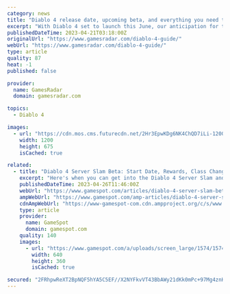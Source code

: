 ```yaml
---
category: news
title: "Diablo 4 release date, upcoming beta, and everything you need to know"
excerpt: "With Diablo 4 set to launch this June, our anticipation for the upcoming action-RPG is starting to spiral out of control. A successful open beta has only heightened our hype, with all signs ..."
publishedDateTime: 2023-04-21T03:18:00Z
originalUrl: "https://www.gamesradar.com/diablo-4-guide/"
webUrl: "https://www.gamesradar.com/diablo-4-guide/"
type: article
quality: 87
heat: -1
published: false

provider:
  name: GamesRadar
  domain: gamesradar.com

topics:
  - Diablo 4

images:
  - url: "https://cdn.mos.cms.futurecdn.net/2Hr3EpwKDg6NK4ChQD7iLi-1200-80.jpg"
    width: 1200
    height: 675
    isCached: true

related:
  - title: "Diablo 4 Server Slam Beta: Start Date, Rewards, Class Changes, And Everything We Know"
    excerpt: "Here's when you can get into the Diablo 4 Server Slam and see how the game has changed ahead of its full launch."
    publishedDateTime: 2023-04-26T11:46:00Z
    webUrl: "https://www.gamespot.com/articles/diablo-4-server-slam-beta-start-date-rewards-class-changes-and-everything-we-know/1100-6513606/"
    ampWebUrl: "https://www.gamespot.com/amp-articles/diablo-4-server-slam-beta-start-date-rewards-class-changes-and-everything-we-know/1100-6513606/"
    cdnAmpWebUrl: "https://www-gamespot-com.cdn.ampproject.org/c/s/www.gamespot.com/amp-articles/diablo-4-server-slam-beta-start-date-rewards-class-changes-and-everything-we-know/1100-6513606/"
    type: article
    provider:
      name: GameSpot
      domain: gamespot.com
    quality: 140
    images:
      - url: "https://www.gamespot.com/a/uploads/screen_large/1574/15746725/4128003-11.jpg"
        width: 640
        height: 360
        isCached: true

secured: "2FRhpwReXT2BpNQF5hYA5C5EF//X2NYFkvVT43BbAWy21dKk0mPc+97Mg4znHy9TrjcUCfWY69VLQSmj4UCzOPeLes019Uky/nQ1YDC+jPiweduvRZrs2/MyGoe5Ivh1oKC1bXj7NT16FBJT1qClUYcjFYbyeGpucxIDEf3QuGXbFxid6zjXQqjZ3Fc9jBUE+bEuPQ5Ftf/3I5hufWKVl7KPnXIftjIZem78nSaGgVKMANkoYyKqcNQw4hJp58BmcVX+ZzanSVY2TpVKxBRyY0UoPJFPMGSAAIvk9MupyYAL4eE0JzMJSc66CgTIKJDQqGb0NuTqWZI0SqzihdFs5eBlevgEqa4wqd2E3axIQj4=;Eyh4GP5TfnZ/j3xvY4k3ag=="
---
```


